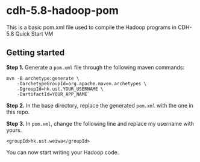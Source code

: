 # cdh-5.8-hadoop-pom

This is a basic pom.xml file used to compile the Hadoop programs in CDH-5.8 Quick Start VM

## Getting started

**Step 1.** Generate a `pom.xml` file through the following maven commands:

    mvn -B archetype:generate \
        -DarchetypeGroupId=org.apache.maven.archetypes \
        -DgroupId=hk.ust.YOUR_USERNAME \
        -DartifactId=YOUR_APP_NAME`
  
**Step 2.** In the base directory, replace the generated `pom.xml` with the one in this repo.

**Step 3.** In `pom.xml`, change the following line and replace my username with yours.

    <groupId>hk.ust.weiwa</groupId>
    
You can now start writing your Hadoop code.
